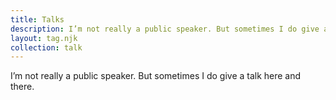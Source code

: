 ```yaml
---
title: Talks
description: I’m not really a public speaker. But sometimes I do give a talk here and there.
layout: tag.njk
collection: talk
---
```


I’m not really a public speaker. But sometimes I do give a talk here and there.
